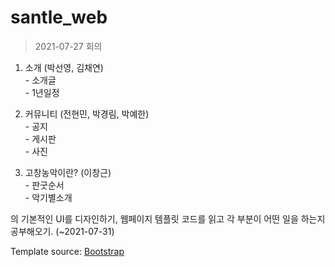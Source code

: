 # santle_web

> 2021-07-27 회의


1. 소개 (박선영, 김채연)   
        - 소개글   
        - 1년일정
      
1. 커뮤니티 (전현민, 박경림, 박예한)   
        - 공지   
        - 게시판   
        - 사진
        
1. 고창농악이란? (이창근)   
        - 판굿순서   
        - 악기별소개   
        
의 기본적인 UI를 디자인하기, 웹페이지 템플릿 코드를 읽고 각 부분이 어떤 일을 하는지 공부해오기. (~2021-07-31)


Template source: [Bootstrap](https://github.com/StartBootstrap/startbootstrap-agency.git)

